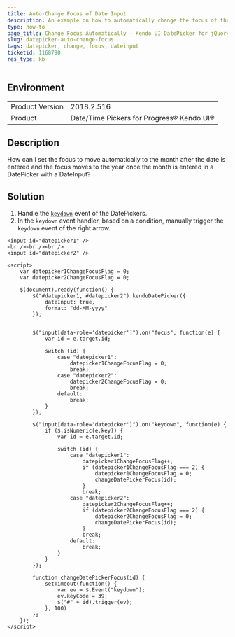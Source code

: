 ```yaml
---
title: Auto-Change Focus of Date Input
description: An example on how to automatically change the focus of the date input in the Kendo UI DatePicker.
type: how-to
page_title: Change Focus Automatically - Kendo UI DatePicker for jQuery
slug: datepicker-auto-change-focus
tags: datepicker, change, focus, dateinput
ticketid: 1168790
res_type: kb
---
```


## Environment

<table>
	<tr>
		<td>Product Version</td>
		<td>2018.2.516</td>
	</tr>
	<tr>
		<td>Product</td>
		<td>Date/Time Pickers for Progress® Kendo UI®</td>
	</tr>
</table>

## Description

How can I set the focus to move automatically to the month after the date is entered and the focus moves to the year once the month is entered in a DatePicker with a DateInput?

## Solution

1. Handle the [`keydown`](https://api.jquery.com/keydown/) event of the DatePickers.
1. In the `keydown` event handler, based on a condition, manually trigger the `keydown` event of the right arrow.

```dojo
<input id="datepicker1" />
<br /><br /><br />
<input id="datepicker2" />

<script>
    var datepicker1ChangeFocusFlag = 0;
    var datepicker2ChangeFocusFlag = 0;

    $(document).ready(function() {
        $("#datepicker1, #datepicker2").kendoDatePicker({
            dateInput: true,
            format: "dd-MM-yyyy"
        });


        $("input[data-role='datepicker']").on("focus", function(e) {
            var id = e.target.id;

            switch (id) {
                case "datepicker1":
                    datepicker1ChangeFocusFlag = 0;
                    break;
                case "datepicker2":
                    datepicker2ChangeFocusFlag = 0;
                    break;
                default:
                    break;
            }
        });

        $("input[data-role='datepicker']").on("keydown", function(e) {
            if ($.isNumeric(e.key)) {
                var id = e.target.id;

                switch (id) {
                    case "datepicker1":
                        datepicker1ChangeFocusFlag++;
                        if (datepicker1ChangeFocusFlag === 2) {
                            datepicker1ChangeFocusFlag = 0;
                            changeDatePickerFocus(id);
                        }
                        break;
                    case "datepicker2":
                        datepicker2ChangeFocusFlag++;
                        if (datepicker2ChangeFocusFlag === 2) {
                            datepicker2ChangeFocusFlag = 0;
                            changeDatePickerFocus(id);
                        }
                        break;
                    default:
                        break;
                }
            }
        });

        function changeDatePickerFocus(id) {
            setTimeout(function() {
                var ev = $.Event("keydown");
                ev.keyCode = 39;
                $("#" + id).trigger(ev);
            }, 100)
        };
    });
</script>
```
